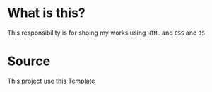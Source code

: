 # What is this? 

This responsibility is for shoing my works using `HTML` and `CSS` and `JS`

# Source 

This project use this [Template](https://github.com/bedimcode/portfolio-responsive-complete) 
